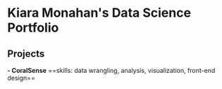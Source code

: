 # Kiara Monahan's Data Science Portfolio


## Projects
**- CoralSense**
==skills: data wrangling, analysis, visualization, front-end design==
